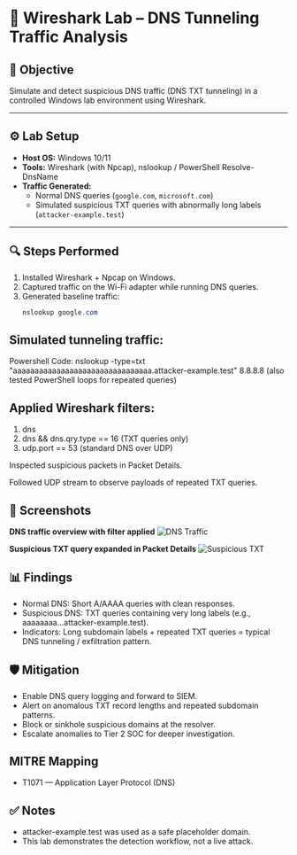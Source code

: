 # 🧪 Wireshark Lab – DNS Tunneling Traffic Analysis

## 🎯 Objective
Simulate and detect suspicious DNS traffic (DNS TXT tunneling) in a controlled Windows lab environment using Wireshark.

---

## ⚙️ Lab Setup
- **Host OS:** Windows 10/11  
- **Tools:** Wireshark (with Npcap), nslookup / PowerShell Resolve-DnsName  
- **Traffic Generated:**  
  - Normal DNS queries (`google.com`, `microsoft.com`)  
  - Simulated suspicious TXT queries with abnormally long labels (`attacker-example.test`)  

---

## 🔍 Steps Performed
1. Installed Wireshark + Npcap on Windows.  
2. Captured traffic on the Wi-Fi adapter while running DNS queries.  
3. Generated baseline traffic:  
   ```powershell
   nslookup google.com
   
## Simulated tunneling traffic:
Powershell Code:
nslookup -type=txt "aaaaaaaaaaaaaaaaaaaaaaaaaaaaaaaa.attacker-example.test" 8.8.8.8
(also tested PowerShell loops for repeated queries)

## Applied Wireshark filters:

1. dns
2. dns && dns.qry.type == 16 (TXT queries only)
3. udp.port == 53 (standard DNS over UDP)

Inspected suspicious packets in Packet Details.

Followed UDP stream to observe payloads of repeated TXT queries.

## 📸 Screenshots
**DNS traffic overview with filter applied**
![DNS Traffic](https://github.com/antwoinecollins/Wireshark-Lab-DNS-Tunneling-Traffic-Analysis/blob/main/UDP-Follow.Sanitized2025-09-17%20235125.png)

**Suspicious TXT query expanded in Packet Details**
![Suspicious TXT](https://github.com/antwoinecollins/Wireshark-Lab-DNS-Tunneling-Traffic-Analysis/blob/main/TXT-Record_Sanitized2025-09-17%20234933.png)


## 📊 Findings
- Normal DNS: Short A/AAAA queries with clean responses.
- Suspicious DNS: TXT queries containing very long labels (e.g., aaaaaaaa...attacker-example.test).
- Indicators: Long subdomain labels + repeated TXT queries = typical DNS tunneling / exfiltration pattern.

## 🛡️ Mitigation
- Enable DNS query logging and forward to SIEM.
- Alert on anomalous TXT record lengths and repeated subdomain patterns.
- Block or sinkhole suspicious domains at the resolver.
- Escalate anomalies to Tier 2 SOC for deeper investigation.

## MITRE Mapping
- T1071 — Application Layer Protocol (DNS)

## ✅ Notes
- attacker-example.test was used as a safe placeholder domain.
- This lab demonstrates the detection workflow, not a live attack.
